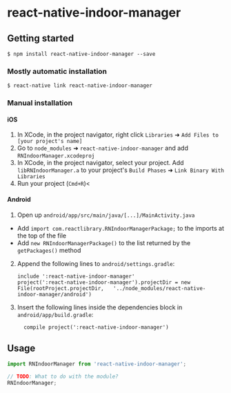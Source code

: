 
# react-native-indoor-manager

## Getting started

`$ npm install react-native-indoor-manager --save`

### Mostly automatic installation

`$ react-native link react-native-indoor-manager`

### Manual installation


#### iOS

1. In XCode, in the project navigator, right click `Libraries` ➜ `Add Files to [your project's name]`
2. Go to `node_modules` ➜ `react-native-indoor-manager` and add `RNIndoorManager.xcodeproj`
3. In XCode, in the project navigator, select your project. Add `libRNIndoorManager.a` to your project's `Build Phases` ➜ `Link Binary With Libraries`
4. Run your project (`Cmd+R`)<

#### Android

1. Open up `android/app/src/main/java/[...]/MainActivity.java`
  - Add `import com.reactlibrary.RNIndoorManagerPackage;` to the imports at the top of the file
  - Add `new RNIndoorManagerPackage()` to the list returned by the `getPackages()` method
2. Append the following lines to `android/settings.gradle`:
  	```
  	include ':react-native-indoor-manager'
  	project(':react-native-indoor-manager').projectDir = new File(rootProject.projectDir, 	'../node_modules/react-native-indoor-manager/android')
  	```
3. Insert the following lines inside the dependencies block in `android/app/build.gradle`:
  	```
      compile project(':react-native-indoor-manager')
  	```


## Usage
```javascript
import RNIndoorManager from 'react-native-indoor-manager';

// TODO: What to do with the module?
RNIndoorManager;
```
  